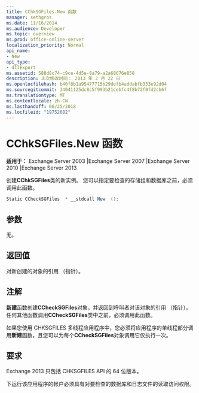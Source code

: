 ```yaml
---
title: CChkSGFiles.New 函数
manager: sethgros
ms.date: 11/16/2014
ms.audience: Developer
ms.topic: overview
ms.prod: office-online-server
localization_priority: Normal
api_name:
- New
api_type:
- dllExport
ms.assetid: 588d8c74-c9ce-4d5e-8a79-a2a68676e858
description: 上次修改时间： 2013 年 2 月 22 日
ms.openlocfilehash: b40f8b1a95477715b29defb4addabfb333e92d04
ms.sourcegitcommit: 34041125dc8c5f993b21cebfc4f8b72f0fd2cb6f
ms.translationtype: MT
ms.contentlocale: zh-CN
ms.lasthandoff: 06/25/2018
ms.locfileid: "19752682"
---
```

# <a name="cchksgfilesnew-function"></a>CChkSGFiles.New 函数

**适用于：** Exchange Server 2003 |Exchange Server 2007 |Exchange Server 2010 |Exchange Server 2013
  
创建**CChkSGFiles**类的新实例。 您可以指定要检查的存储组和数据库之前，必须调用此函数。 
  
```cs
Static CCheckSGFiles  * __stdcall New  ();

```

## <a name="parameters"></a>参数

无。
  
## <a name="return-value"></a>返回值

对新创建的对象的引用 （指针）。
  
## <a name="remarks"></a>注解

**新建**函数创建**CCheckSGFiles**对象，并返回到呼叫者对该对象的引用 （指针）。 任何其他函数调用**CCheckSGFiles**类中之前，必须调用此函数。 
  
如果您使用 CHKSGFILES 多线程应用程序中，您必须将应用程序的单线程部分调用**新建**函数，且您可以为每个**CCheckSGFiles**对象调用它仅执行一次。 
  
## <a name="requirements"></a>要求

Exchange 2013 只包括 CHKSGFILES API 的 64 位版本。
  
下运行该应用程序的帐户必须具有对要检查的数据库和日志文件的读取访问权限。
  

